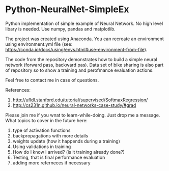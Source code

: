 # Python-NeuralNet-SimpleEx
Python implementation of simple example of Neural Network. No high level libary is needed. Use numpy, pandas and matplotlib.

The project was created using Anaconda.
You can recreate an environment using environment.yml file (see: https://conda.io/docs/using/envs.html#use-environment-from-file).

The code from the repository demonstrates how to build a simple neural network (forward pass, backward pas). Data set of bike sharing is also part of repository so to show a training and perofmance evaluation actions.

Feel free to contact me in case of questions.

References:
1) http://ufldl.stanford.edu/tutorial/supervised/SoftmaxRegression/
2) http://cs231n.github.io/neural-networks-case-study/#grad
 
Please join me if you wnat to learn-while-doing. Just drop me a message.
What topics to cover in the future here:
1) type of activation functions
2) backpropagations with more details 
3) weights update (how it happends during a training)
4) Using validations in training
5) How do I know I arrived? (is it training already done?)
6) Testing, that is final performance evaluation
7) adding more referneces if necessary
